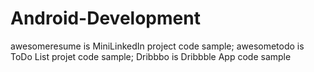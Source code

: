 # Android-Development
awesomeresume is MiniLinkedIn project code sample;
awesometodo is ToDo List projet code sample;
Dribbbo is Dribbble App code sample
